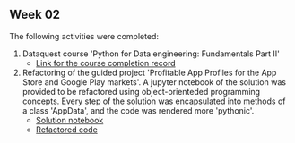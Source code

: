 ## Week 02

The following activities were completed:
1. Dataquest course 'Python for Data engineering: Fundamentals Part II'
    - [Link for the course completion record](https://app.dataquest.io/verify_cert/QTKJP3YOAPKIX7ZHABO9/)
2. Refactoring of the guided project 'Profitable App Profiles for the App Store and Google Play markets'. A jupyter notebook of the solution was provided to be refactored using object-orienteded programming concepts. Every step of the solution was encapsulated into methods of a class 'AppData', and the code was rendered more 'pythonic'. 
    - [Solution notebook](./ProfitableAppProfiles.ipynb)
    - [Refactored code](./Refactor.ipynb)
